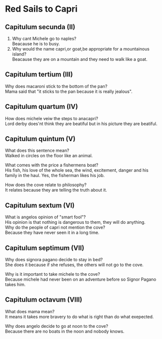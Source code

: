 # Red Sails to Capri
## Capitulum secunda (II)
1. Why cant Michele go to naples?  
Beacause he is to busy.
2. Why would the name capri,or goat,be appropriate for a mountainous island?  
Beacause they are on a mountain and they need to walk like a goat.  
## Capitulum tertium (III)
Why does macaroni stick to the bottom of the pan?  
Mama said that "it sticks to the pan because it is really jealous".  
##  Capitulum quartum (IV)
How does michele veiw the steps to anacapri?  
Lord derby does'nt think they are beatiful but in his picture they are beatiful.  
## Capitulum quintum (V)  
What does this sentence mean?  
Walked in circles on the floor like an animal.

What comes with the price a fishermens boat?  
His fish, his love of the whole sea, the wind, excitement, danger and his family in the haul. Yes, the fisherman likes his job.

How does the cove relate to philosophy?  
It relates because they are telling  the truth about it.  

## Capitulum sextum (VI)

What is angelos opinion of "smart fool"?  
His opinion is that nothing is dangerous to them, they will do anything.  
Why do the people of capri not mention the cove?  
Because they have never seen it in a long time.  

## Capitulum septimum  (VII)  

Why does signora pagano decide to stay in bed?  
She does it because if she refuses, the others will not go to the cove.

Why is it important to take michele to the cove?  
Because michele had never been on an adventure before so Signor Pagano  takes him.  
## Capitulum octavum  (VIII)  

What does mama mean?  
It means  it takes  more bravery to do what is right than do what exepected.  

Why does angelo decide to go at noon to the cove?  
Because there are no boats in the noon and nobody knows. 